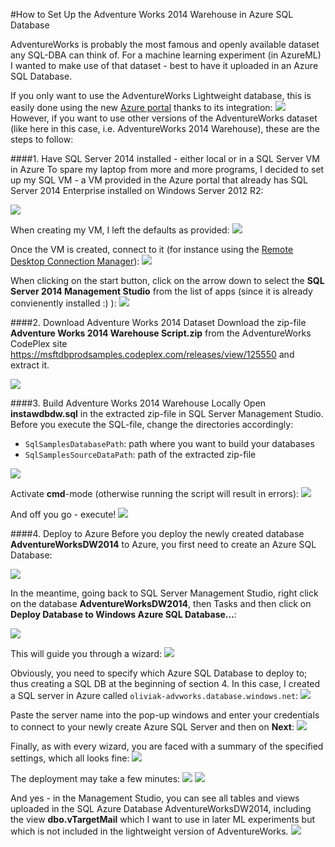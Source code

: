 #How to Set Up the Adventure Works 2014 Warehouse in Azure SQL Database

AdventureWorks is probably the most famous and openly available dataset any SQL-DBA can think of. For a machine learning experiment (in AzureML) I wanted to make use of that dataset - best to have it uploaded in an Azure SQL Database.

If you only want to use the AdventureWorks Lightweight database, this is easily done using the new [Azure portal](http://portal.azure.com) thanks to its integration:
![](https://oliviak.blob.core.windows.net/blog/data/01%2000%20adventureworks.png)
However, if you want to use other versions of the AdventureWorks dataset (like here in this case, i.e. AdventureWorks 2014 Warehouse), these are the steps to follow:

####1. Have SQL Server 2014 installed - either local or in a SQL Server VM in Azure
To spare my laptop from more and more programs, I decided to set up my SQL VM - a VM provided in the Azure portal that already has SQL Server 2014 Enterprise installed on Windows Server 2012 R2:

![](https://oliviak.blob.core.windows.net/blog/data/01%2001%20sql%20vm.png)

When creating my VM, I left the defaults as provided:
![](https://oliviak.blob.core.windows.net/blog/data/01%2002%20sql%20vm.png)

Once the VM is created, connect to it (for instance using the [Remote Desktop Connection Manager](http://www.microsoft.com/en-us/download/details.aspx?id=44989)):
![](https://oliviak.blob.core.windows.net/blog/data/01%2003%20sql%20vm.png)

When clicking on the start button, click on the arrow down to select the **SQL Server 2014 Management Studio** from the list of apps (since it is already convienently installed :) ): 
![](https://oliviak.blob.core.windows.net/blog/data/01%2004%20sql%20vm.png)


####2. Download Adventure Works 2014 Dataset
Download the zip-file **Adventure Works 2014 Warehouse Script.zip** from the AdventureWorks CodePlex site https://msftdbprodsamples.codeplex.com/releases/view/125550 and extract it.

![](https://oliviak.blob.core.windows.net/blog/data/01%2002%20adventureworks.png)

####3. Build Adventure Works 2014 Warehouse Locally
Open **instawdbdw.sql** in the extracted zip-file in SQL Server Management Studio.
Before you execute the SQL-file, change the directories accordingly:

- `SqlSamplesDatabasePath`: path where you want to build your databases
- `SqlSamplesSourceDataPath`: path of the extracted zip-file

![](https://oliviak.blob.core.windows.net/blog/data/01%2003%20local%201.png)

Activate **cmd**-mode (otherwise running the script will result in errors):
![](https://oliviak.blob.core.windows.net/blog/data/01%2003%20local%202.png)

And off you go - execute!
![](https://oliviak.blob.core.windows.net/blog/data/01%2003%20local%203.png)


####4. Deploy to Azure
Before you deploy the newly created database **AdventureWorksDW2014** to Azure, you first need to create an Azure SQL Database:

![](https://oliviak.blob.core.windows.net/blog/data/01%2004%20azure%203.png)

In the meantime, going back to SQL Server Management Studio, right click on the database **AdventureWorksDW2014**, then Tasks and then click on **Deploy Database to Windows Azure SQL Database...**:

![](https://oliviak.blob.core.windows.net/blog/data/01%2004%20azure%201.png)

This will guide you through a wizard:
![](https://oliviak.blob.core.windows.net/blog/data/01%2004%20azure%204.png)

Obviously, you need to specify which Azure SQL Database to deploy to; thus creating a SQL DB at the beginning of section 4. In this case, I created a SQL server in Azure called `oliviak-advworks.database.windows.net`:
![](https://oliviak.blob.core.windows.net/blog/data/01%2004%20azure%202.png)

Paste the server name into the pop-up windows and enter your credentials to connect to your newly create Azure SQL Server and then on **Next**:
![](https://oliviak.blob.core.windows.net/blog/data/01%2004%20azure%205.png)

Finally, as with every wizard, you are faced with a summary of the specified settings, which all looks fine:
![](https://oliviak.blob.core.windows.net/blog/data/01%2004%20azure%206.png)

The deployment may take a few minutes:
![](https://oliviak.blob.core.windows.net/blog/data/01%2004%20azure%207.png)
![](https://oliviak.blob.core.windows.net/blog/data/01%2004%20azure%208.png)

And yes - in the Management Studio, you can see all tables and views uploaded in the SQL Azure Database AdventureWorksDW2014, including the view **dbo.vTargetMail** which I want to use in later ML experiments but which is not included in the lightweight version of AdventureWorks.
![](https://oliviak.blob.core.windows.net/blog/data/01%2004%20azure%209.png)
